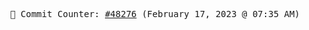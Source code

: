 <p align="center">
    <samp>
        📮 Commit Counter: <a href="https://github.com/Javascript-void0/Javascript-void0/commits/main">#48276</a> (February 17, 2023 @ 07:35 AM)
    </samp>
</p>